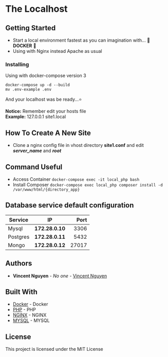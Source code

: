 # The Localhost
## Getting Started
* Start a local environment fastest as you can imagination with... :whale: **DOCKER** :whale:
* Using with Nginx instead Apache as usual

### Installing
Using with docker-compose version 3
```
docker-compose up -d --build
mv .env-example .env
```
And your localhost was be ready...:star:  

**Notice:** Remember edit your hosts file  
**Example:** 127.0.0.1 site1.local

## How To Create A New Site
* Clone a nginx config file in vhost directory **site1.conf** and edit ***server_name*** and ***root***

## Command Useful
* Access Container `docker-compose exec -it local_php bash`
* Install Composer `docker-compose exec local_php composer install -d /var/www/html/{directory_app}`

## Database service default configuration
|   Service  |            IP           |    Port   |
|----------- |:-------------------:|---------:|
| Mysql     | **172.28.0.10** |   3306   |
| Postgres | **172.28.0.11** |   5432   |
| Mongo    | **172.28.0.12** |  27017  |

## Authors
* **Vincent Nguyen** - *No one* - [Vincent Nguyen](https://github.com/vincentnguyen92)

## Built With
* [Docker](https://store.docker.com/search?offering=community&type=edition) - Docker
* [PHP](https://hub.docker.com/_/php/) - PHP
* [NGINX](https://hub.docker.com/_/nginx/) - NGINX
* [MYSQL](https://hub.docker.com/_/mysql/) - MYSQL

## License
This project is licensed under the MIT License